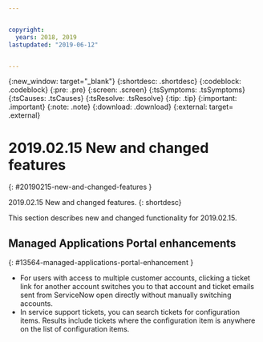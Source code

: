 ```yaml
---


copyright:
  years: 2018, 2019
lastupdated: "2019-06-12"


---
```


{:new_window: target="_blank"} 
{:shortdesc: .shortdesc} 
{:codeblock: .codeblock} 
{:pre: .pre} 
{:screen: .screen} 
{:tsSymptoms: .tsSymptoms} 
{:tsCauses: .tsCauses} 
{:tsResolve: .tsResolve} 
{:tip: .tip} 
{:important: .important} 
{:note: .note} 
{:download: .download} 
{:external: target= .external} 

# 2019.02.15 New and changed features
{: #20190215-new-and-changed-features } 

2019.02.15 New and changed features.
{: shortdesc} 

This section describes new and changed functionality for 2019.02.15.

## Managed Applications Portal enhancements
{: #13564-managed-applications-portal-enhancement } 

  - For users with access to multiple customer accounts, clicking a
    ticket link for another account switches you to that account and
    ticket emails sent from ServiceNow open directly without manually
    switching accounts.
  - In service support tickets, you can search tickets for configuration
    items. Results include tickets where the configuration item is
    anywhere on the list of configuration items.

